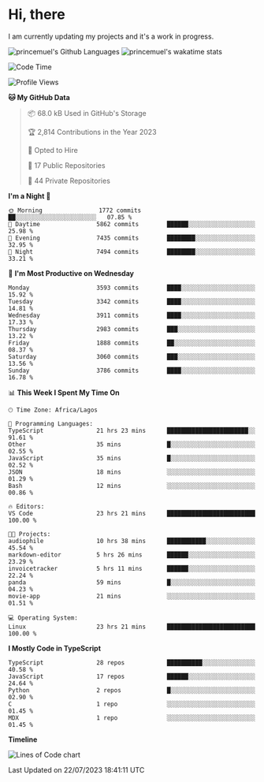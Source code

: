 # Hi, there

I am currently updating my projects and it's a work in progress.

![princemuel's Github Languages](https://github-readme-stats.vercel.app/api/top-langs/?username=princemuel&text_color=586069&layout=compact&hide_border=true&title_color=0366d6&count_private=true&include_all_commits=true&theme=tokyonight&show_icons=true)
![princemuel's wakatime stats](https://github-readme-stats.vercel.app/api/wakatime?username=princemuel&text_color=586069&layout=compact&hide_border=true&title_color=0366d6&count_private=true&include_all_commits=true&theme=tokyonight&show_icons=true)

<!--START_SECTION:waka-->
![Code Time](http://img.shields.io/badge/Code%20Time-2%2C671%20hrs%2015%20mins-blue)

![Profile Views](http://img.shields.io/badge/Profile%20Views-7-blue)

**🐱 My GitHub Data** 

> 📦 68.0 kB Used in GitHub's Storage 
 > 
> 🏆 2,814 Contributions in the Year 2023
 > 
> 💼 Opted to Hire
 > 
> 📜 17 Public Repositories 
 > 
> 🔑 44 Private Repositories 
 > 
**I'm a Night 🦉** 

```text
🌞 Morning                1772 commits        ██░░░░░░░░░░░░░░░░░░░░░░░   07.85 % 
🌆 Daytime                5862 commits        ██████░░░░░░░░░░░░░░░░░░░   25.98 % 
🌃 Evening                7435 commits        ████████░░░░░░░░░░░░░░░░░   32.95 % 
🌙 Night                  7494 commits        ████████░░░░░░░░░░░░░░░░░   33.21 % 
```
📅 **I'm Most Productive on Wednesday** 

```text
Monday                   3593 commits        ████░░░░░░░░░░░░░░░░░░░░░   15.92 % 
Tuesday                  3342 commits        ████░░░░░░░░░░░░░░░░░░░░░   14.81 % 
Wednesday                3911 commits        ████░░░░░░░░░░░░░░░░░░░░░   17.33 % 
Thursday                 2983 commits        ███░░░░░░░░░░░░░░░░░░░░░░   13.22 % 
Friday                   1888 commits        ██░░░░░░░░░░░░░░░░░░░░░░░   08.37 % 
Saturday                 3060 commits        ███░░░░░░░░░░░░░░░░░░░░░░   13.56 % 
Sunday                   3786 commits        ████░░░░░░░░░░░░░░░░░░░░░   16.78 % 
```


📊 **This Week I Spent My Time On** 

```text
🕑︎ Time Zone: Africa/Lagos

💬 Programming Languages: 
TypeScript               21 hrs 23 mins      ███████████████████████░░   91.61 % 
Other                    35 mins             █░░░░░░░░░░░░░░░░░░░░░░░░   02.55 % 
JavaScript               35 mins             █░░░░░░░░░░░░░░░░░░░░░░░░   02.52 % 
JSON                     18 mins             ░░░░░░░░░░░░░░░░░░░░░░░░░   01.29 % 
Bash                     12 mins             ░░░░░░░░░░░░░░░░░░░░░░░░░   00.86 % 

🔥 Editors: 
VS Code                  23 hrs 21 mins      █████████████████████████   100.00 % 

🐱‍💻 Projects: 
audiophile               10 hrs 38 mins      ███████████░░░░░░░░░░░░░░   45.54 % 
markdown-editor          5 hrs 26 mins       ██████░░░░░░░░░░░░░░░░░░░   23.29 % 
invoicetracker           5 hrs 11 mins       ██████░░░░░░░░░░░░░░░░░░░   22.24 % 
panda                    59 mins             █░░░░░░░░░░░░░░░░░░░░░░░░   04.23 % 
movie-app                21 mins             ░░░░░░░░░░░░░░░░░░░░░░░░░   01.51 % 

💻 Operating System: 
Linux                    23 hrs 21 mins      █████████████████████████   100.00 % 
```

**I Mostly Code in TypeScript** 

```text
TypeScript               28 repos            ██████████░░░░░░░░░░░░░░░   40.58 % 
JavaScript               17 repos            ██████░░░░░░░░░░░░░░░░░░░   24.64 % 
Python                   2 repos             █░░░░░░░░░░░░░░░░░░░░░░░░   02.90 % 
C                        1 repo              ░░░░░░░░░░░░░░░░░░░░░░░░░   01.45 % 
MDX                      1 repo              ░░░░░░░░░░░░░░░░░░░░░░░░░   01.45 % 
```



**Timeline**

![Lines of Code chart](https://raw.githubusercontent.com/princemuel/princemuel/main/assets/bar_graph.png)


 Last Updated on 22/07/2023 18:41:11 UTC
<!--END_SECTION:waka-->
